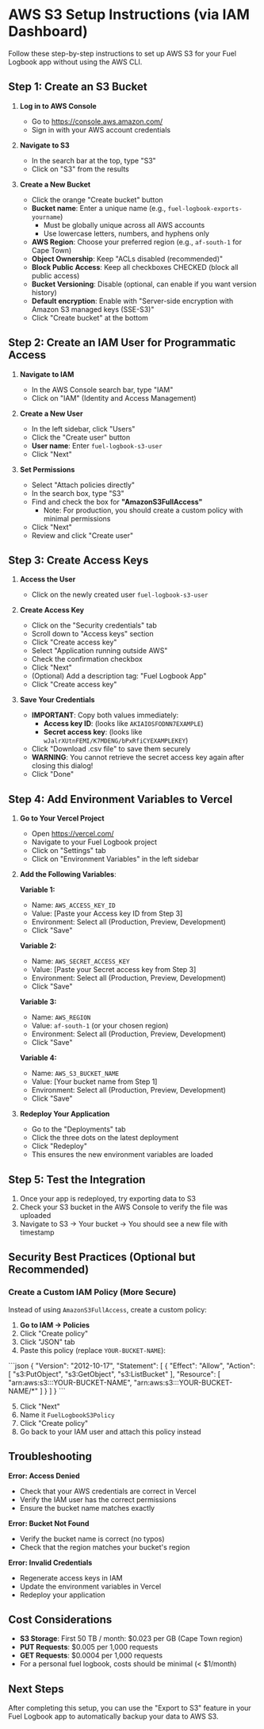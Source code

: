# AWS S3 Setup Instructions (via IAM Dashboard)

Follow these step-by-step instructions to set up AWS S3 for your Fuel Logbook app without using the AWS CLI.

## Step 1: Create an S3 Bucket

1. **Log in to AWS Console**
   - Go to https://console.aws.amazon.com/
   - Sign in with your AWS account credentials

2. **Navigate to S3**
   - In the search bar at the top, type "S3"
   - Click on "S3" from the results

3. **Create a New Bucket**
   - Click the orange "Create bucket" button
   - **Bucket name**: Enter a unique name (e.g., `fuel-logbook-exports-yourname`)
     - Must be globally unique across all AWS accounts
     - Use lowercase letters, numbers, and hyphens only
   - **AWS Region**: Choose your preferred region (e.g., `af-south-1` for Cape Town)
   - **Object Ownership**: Keep "ACLs disabled (recommended)"
   - **Block Public Access**: Keep all checkboxes CHECKED (block all public access)
   - **Bucket Versioning**: Disable (optional, can enable if you want version history)
   - **Default encryption**: Enable with "Server-side encryption with Amazon S3 managed keys (SSE-S3)"
   - Click "Create bucket" at the bottom

## Step 2: Create an IAM User for Programmatic Access

1. **Navigate to IAM**
   - In the AWS Console search bar, type "IAM"
   - Click on "IAM" (Identity and Access Management)

2. **Create a New User**
   - In the left sidebar, click "Users"
   - Click the "Create user" button
   - **User name**: Enter `fuel-logbook-s3-user`
   - Click "Next"

3. **Set Permissions**
   - Select "Attach policies directly"
   - In the search box, type "S3"
   - Find and check the box for **"AmazonS3FullAccess"**
     - Note: For production, you should create a custom policy with minimal permissions
   - Click "Next"
   - Review and click "Create user"

## Step 3: Create Access Keys

1. **Access the User**
   - Click on the newly created user `fuel-logbook-s3-user`

2. **Create Access Key**
   - Click on the "Security credentials" tab
   - Scroll down to "Access keys" section
   - Click "Create access key"
   - Select "Application running outside AWS"
   - Check the confirmation checkbox
   - Click "Next"
   - (Optional) Add a description tag: "Fuel Logbook App"
   - Click "Create access key"

3. **Save Your Credentials**
   - **IMPORTANT**: Copy both values immediately:
     - **Access key ID**: (looks like `AKIAIOSFODNN7EXAMPLE`)
     - **Secret access key**: (looks like `wJalrXUtnFEMI/K7MDENG/bPxRfiCYEXAMPLEKEY`)
   - Click "Download .csv file" to save them securely
   - **WARNING**: You cannot retrieve the secret access key again after closing this dialog!
   - Click "Done"

## Step 4: Add Environment Variables to Vercel

1. **Go to Your Vercel Project**
   - Open https://vercel.com/
   - Navigate to your Fuel Logbook project
   - Click on "Settings" tab
   - Click on "Environment Variables" in the left sidebar

2. **Add the Following Variables**:

   **Variable 1:**
   - Name: `AWS_ACCESS_KEY_ID`
   - Value: [Paste your Access key ID from Step 3]
   - Environment: Select all (Production, Preview, Development)
   - Click "Save"

   **Variable 2:**
   - Name: `AWS_SECRET_ACCESS_KEY`
   - Value: [Paste your Secret access key from Step 3]
   - Environment: Select all (Production, Preview, Development)
   - Click "Save"

   **Variable 3:**
   - Name: `AWS_REGION`
   - Value: `af-south-1` (or your chosen region)
   - Environment: Select all (Production, Preview, Development)
   - Click "Save"

   **Variable 4:**
   - Name: `AWS_S3_BUCKET_NAME`
   - Value: [Your bucket name from Step 1]
   - Environment: Select all (Production, Preview, Development)
   - Click "Save"

3. **Redeploy Your Application**
   - Go to the "Deployments" tab
   - Click the three dots on the latest deployment
   - Click "Redeploy"
   - This ensures the new environment variables are loaded

## Step 5: Test the Integration

1. Once your app is redeployed, try exporting data to S3
2. Check your S3 bucket in the AWS Console to verify the file was uploaded
3. Navigate to S3 → Your bucket → You should see a new file with timestamp

## Security Best Practices (Optional but Recommended)

### Create a Custom IAM Policy (More Secure)

Instead of using `AmazonS3FullAccess`, create a custom policy:

1. **Go to IAM → Policies**
2. Click "Create policy"
3. Click "JSON" tab
4. Paste this policy (replace `YOUR-BUCKET-NAME`):

\`\`\`json
{
  "Version": "2012-10-17",
  "Statement": [
    {
      "Effect": "Allow",
      "Action": [
        "s3:PutObject",
        "s3:GetObject",
        "s3:ListBucket"
      ],
      "Resource": [
        "arn:aws:s3:::YOUR-BUCKET-NAME",
        "arn:aws:s3:::YOUR-BUCKET-NAME/*"
      ]
    }
  ]
}
\`\`\`

5. Click "Next"
6. Name it `FuelLogbookS3Policy`
7. Click "Create policy"
8. Go back to your IAM user and attach this policy instead

## Troubleshooting

**Error: Access Denied**
- Check that your AWS credentials are correct in Vercel
- Verify the IAM user has the correct permissions
- Ensure the bucket name matches exactly

**Error: Bucket Not Found**
- Verify the bucket name is correct (no typos)
- Check that the region matches your bucket's region

**Error: Invalid Credentials**
- Regenerate access keys in IAM
- Update the environment variables in Vercel
- Redeploy your application

## Cost Considerations

- **S3 Storage**: First 50 TB / month: $0.023 per GB (Cape Town region)
- **PUT Requests**: $0.005 per 1,000 requests
- **GET Requests**: $0.0004 per 1,000 requests
- For a personal fuel logbook, costs should be minimal (< $1/month)

## Next Steps

After completing this setup, you can use the "Export to S3" feature in your Fuel Logbook app to automatically backup your data to AWS S3.
